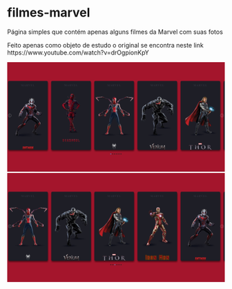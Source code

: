 # filmes-marvel
<p> Página simples que contém  apenas alguns filmes da Marvel  com suas fotos </p>
<p> Feito apenas como objeto de estudo o original se encontra neste link https://www.youtube.com/watch?v=drOgpionKpY </p>
<img src="marvel1.png">
<img src= "marvel2.png">
